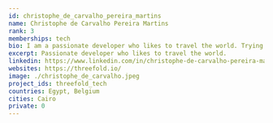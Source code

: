 ```yaml
---
id: christophe_de_carvalho_pereira_martins
name: Christophe de Carvalho Pereira Martins
rank: 3
memberships: tech
bio: I am a passionate developer who likes to travel the world. Trying to improve the world around me using technology is one of my goals. I believe the web needs to evolve into a more decentralized and fair network. I've been involved with the development of the threefold ecosystem since it's creation and I'm contributing to the technical side of things on a daily basis.
excerpt: Passionate developer who likes to travel the world.
linkedin: https://www.linkedin.com/in/christophe-de-carvalho-pereira-martins-919504a1/
websites: https://threefold.io/
image: ./christophe_de_carvalho.jpeg
project_ids: threefold_tech
countries: Egypt, Belgium
cities: Cairo
private: 0
---
```

